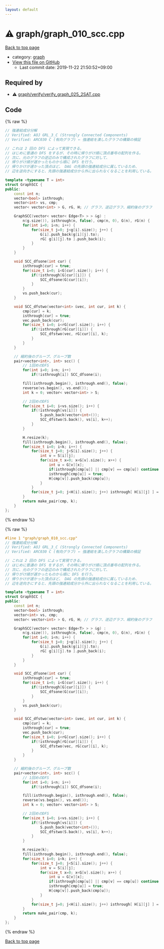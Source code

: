 ```yaml
---
layout: default
---
```


<!-- mathjax config similar to math.stackexchange -->
<script type="text/javascript" async
  src="https://cdnjs.cloudflare.com/ajax/libs/mathjax/2.7.5/MathJax.js?config=TeX-MML-AM_CHTML">
</script>
<script type="text/x-mathjax-config">
  MathJax.Hub.Config({
    TeX: { equationNumbers: { autoNumber: "AMS" }},
    tex2jax: {
      inlineMath: [ ['$','$'] ],
      processEscapes: true
    },
    "HTML-CSS": { matchFontHeight: false },
    displayAlign: "left",
    displayIndent: "2em"
  });
</script>

<script type="text/javascript" src="https://cdnjs.cloudflare.com/ajax/libs/jquery/3.4.1/jquery.min.js"></script>
<script src="https://cdn.jsdelivr.net/npm/jquery-balloon-js@1.1.2/jquery.balloon.min.js" integrity="sha256-ZEYs9VrgAeNuPvs15E39OsyOJaIkXEEt10fzxJ20+2I=" crossorigin="anonymous"></script>
<script type="text/javascript" src="../../assets/js/copy-button.js"></script>
<link rel="stylesheet" href="../../assets/css/copy-button.css" />


# :warning: graph/graph_010_scc.cpp

<a href="../../index.html">Back to top page</a>

* category: <a href="../../index.html#f8b0b924ebd7046dbfa85a856e4682c8">graph</a>
* <a href="{{ site.github.repository_url }}/blob/master/graph/graph_010_scc.cpp">View this file on GitHub</a>
    - Last commit date: 2019-11-22 21:50:52+09:00




## Required by

* :warning: <a href="verify/verify_graph_025_2SAT.cpp.html">graph/verify/verify_graph_025_2SAT.cpp</a>


## Code

<a id="unbundled"></a>
{% raw %}
```cpp
// 強連結成分分解
// Verified: AOJ GRL_3_C (Strongly Connected Components)
// Verified: ARC030 C (有向グラフ) ← 強連結を潰したグラフの構築の検証

// これは 2 回の DFS によって実現できる。
// はじめに普通の DFS をするが、その時に帰りがけ順に頂点番号の配列を作る。
// 次に、元のグラフの逆辺のみで構成されたグラフに対して、
// 帰りがけ順が遅かったものから順に DFS を行う。
// 帰りかけが遅かった頂点ほど、 DAG の先頭の強連結成分に属しているため、
// 辺を逆向きにすると、先頭の強連結成分から外に出られなくなることを利用している。

template <typename T = int>
struct GraphSCC {
public:
    const int n;
    vector<bool> isthrough;
    vector<int> vs, cmp;
    vector< vector<int> > G, rG, H; // グラフ、逆辺グラフ、縮約後のグラフ

    GraphSCC(vector< vector< Edge<T> > > &g) :
        n(g.size()), isthrough(n, false), cmp(n, 0), G(n), rG(n) {
        for(int i=0; i<n; i++) {
            for(size_t j=0; j<g[i].size(); j++) {
                G[i].push_back(g[i][j].to);
                rG[ g[i][j].to ].push_back(i);
            }
        }
    }

    void SCC_dfsone(int cur) {
        isthrough[cur] = true;
        for(size_t i=0; i<G[cur].size(); i++) {
            if(!isthrough[G[cur][i]]) {
                SCC_dfsone(G[cur][i]);
            }
        }
        vs.push_back(cur);
    }

    void SCC_dfstwo(vector<int> &vec, int cur, int k) {
        cmp[cur] = k;
        isthrough[cur] = true;
        vec.push_back(cur);
        for(size_t i=0; i<rG[cur].size(); i++) {
            if(!isthrough[rG[cur][i]]) {
                SCC_dfstwo(vec, rG[cur][i], k);
            }
        }
    }

    // 縮約後のグループ、グループ数
    pair<vector<int>, int> scc() {
        // 1回めのDFS
        for(int i=0; i<n; i++)
            if(!isthrough[i]) SCC_dfsone(i);

        fill(isthrough.begin(), isthrough.end(), false);
        reverse(vs.begin(), vs.end());
        int k = 0; vector< vector<int> > S;

        // 2回めのDFS
        for(size_t i=0; i<vs.size(); i++) {
            if(!isthrough[vs[i]]) {
                S.push_back(vector<int>());
                SCC_dfstwo(S.back(), vs[i], k++);
            }
        }

        H.resize(k);
        fill(isthrough.begin(), isthrough.end(), false);
        for(size_t i=0; i<k; i++) {
            for(size_t j=0; j<S[i].size(); j++) {
                int v = S[i][j];
                for(size_t x=0; x<G[v].size(); x++) {
                    int u = G[v][x];
                    if(isthrough[cmp[u]] || cmp[v] == cmp[u]) continue;
                    isthrough[cmp[u]] = true;
                    H[cmp[v]].push_back(cmp[u]);
                }
            }
            for(size_t j=0; j<H[i].size(); j++) isthrough[ H[i][j] ] = false;
        }
        return make_pair(cmp, k);
    }
};

```
{% endraw %}

<a id="bundled"></a>
{% raw %}
```cpp
#line 1 "graph/graph_010_scc.cpp"
// 強連結成分分解
// Verified: AOJ GRL_3_C (Strongly Connected Components)
// Verified: ARC030 C (有向グラフ) ← 強連結を潰したグラフの構築の検証

// これは 2 回の DFS によって実現できる。
// はじめに普通の DFS をするが、その時に帰りがけ順に頂点番号の配列を作る。
// 次に、元のグラフの逆辺のみで構成されたグラフに対して、
// 帰りがけ順が遅かったものから順に DFS を行う。
// 帰りかけが遅かった頂点ほど、 DAG の先頭の強連結成分に属しているため、
// 辺を逆向きにすると、先頭の強連結成分から外に出られなくなることを利用している。

template <typename T = int>
struct GraphSCC {
public:
    const int n;
    vector<bool> isthrough;
    vector<int> vs, cmp;
    vector< vector<int> > G, rG, H; // グラフ、逆辺グラフ、縮約後のグラフ

    GraphSCC(vector< vector< Edge<T> > > &g) :
        n(g.size()), isthrough(n, false), cmp(n, 0), G(n), rG(n) {
        for(int i=0; i<n; i++) {
            for(size_t j=0; j<g[i].size(); j++) {
                G[i].push_back(g[i][j].to);
                rG[ g[i][j].to ].push_back(i);
            }
        }
    }

    void SCC_dfsone(int cur) {
        isthrough[cur] = true;
        for(size_t i=0; i<G[cur].size(); i++) {
            if(!isthrough[G[cur][i]]) {
                SCC_dfsone(G[cur][i]);
            }
        }
        vs.push_back(cur);
    }

    void SCC_dfstwo(vector<int> &vec, int cur, int k) {
        cmp[cur] = k;
        isthrough[cur] = true;
        vec.push_back(cur);
        for(size_t i=0; i<rG[cur].size(); i++) {
            if(!isthrough[rG[cur][i]]) {
                SCC_dfstwo(vec, rG[cur][i], k);
            }
        }
    }

    // 縮約後のグループ、グループ数
    pair<vector<int>, int> scc() {
        // 1回めのDFS
        for(int i=0; i<n; i++)
            if(!isthrough[i]) SCC_dfsone(i);

        fill(isthrough.begin(), isthrough.end(), false);
        reverse(vs.begin(), vs.end());
        int k = 0; vector< vector<int> > S;

        // 2回めのDFS
        for(size_t i=0; i<vs.size(); i++) {
            if(!isthrough[vs[i]]) {
                S.push_back(vector<int>());
                SCC_dfstwo(S.back(), vs[i], k++);
            }
        }

        H.resize(k);
        fill(isthrough.begin(), isthrough.end(), false);
        for(size_t i=0; i<k; i++) {
            for(size_t j=0; j<S[i].size(); j++) {
                int v = S[i][j];
                for(size_t x=0; x<G[v].size(); x++) {
                    int u = G[v][x];
                    if(isthrough[cmp[u]] || cmp[v] == cmp[u]) continue;
                    isthrough[cmp[u]] = true;
                    H[cmp[v]].push_back(cmp[u]);
                }
            }
            for(size_t j=0; j<H[i].size(); j++) isthrough[ H[i][j] ] = false;
        }
        return make_pair(cmp, k);
    }
};

```
{% endraw %}

<a href="../../index.html">Back to top page</a>


